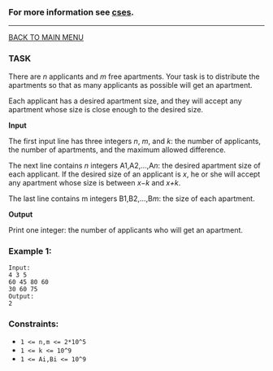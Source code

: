 ### For more information see [cses](https://cses.fi/problemset/task/1084).
__________________________

[BACK TO MAIN MENU](../README.md)

### TASK

There are *n* applicants and *m* free apartments. Your task is to distribute the apartments
so that as many applicants as possible will get an apartment.

Each applicant has a desired apartment size, and they will accept any apartment whose
size is close enough to the desired size.

**Input**

The first input line has three integers *n*, *m*, and *k*: the number of applicants, the 
number of apartments, and the maximum allowed difference.

The next line contains *n* integers A1,A2,…,A*n*: the desired apartment size of each 
applicant. If the desired size of an applicant is *x*, he or she will accept any apartment
whose size is between *x−k* and *x+k*.

The last line contains m integers B1,B2,…,B*m*: the size of each apartment.

**Output**

Print one integer: the number of applicants who will get an apartment.

### Example 1:
```
Input:
4 3 5
60 45 80 60
30 60 75
Output:
2
```

### Constraints:

* `1 <= n,m <= 2*10^5`
* `1 <= k <= 10^9`
* `1 <= Ai,Bi <= 10^9`